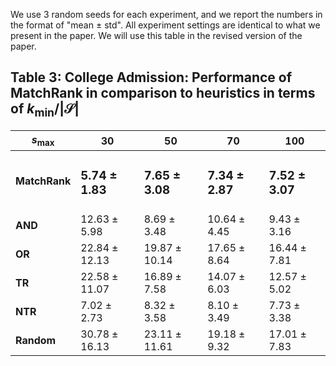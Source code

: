 We use 3 random seeds for each experiment, and we report the numbers in the format of "mean $\pm$ std". All experiment settings are identical to what we present in the paper. We will use this table in the revised version of the paper.

## Table 3: College Admission: Performance of MatchRank in comparison to heuristics in terms of $k_{\text{min}} / | \mathcal{S}|$


| $s_\text{max}$ | 30 | 50 | 70 | 100 |
| - | ----- | -- | -- | -- |
| **MatchRank** | <h3>**5.74 $\pm$ 1.83**</h3>   |  <h3>**7.65 $\pm$ 3.08**</h3>  | <h3>**7.34 $\pm$ 2.87**</h3>  | <h3>**7.52 $\pm$ 3.07**</h3> | 
| **AND**        | $12.63  \pm 5.98$        |  $8.69 \pm 3.48$    | $10.64 \pm 4.45$ |  $9.43 \pm 3.16$  | 
| **OR**       | $22.84  \pm 12.13$         |  $19.87 \pm 10.14$    | $17.65 \pm 8.64$  | $16.44 \pm 7.81$ | 
| **TR**       | $22.58 \pm 11.07$  |  $16.89 \pm 7.58$  | $14.07 \pm 6.03$ |  $12.57 \pm 5.02$ | 
| **NTR**        | $7.02 \pm 2.73$   |  $8.32 \pm 3.58$    | $8.10 \pm 3.49$ |  $7.73 \pm 3.38$  | 
| **Random**    | $30.78  \pm 16.13$         |  $23.11 \pm 11.61$    |  $19.18 \pm 9.32$  | $17.01 \pm 7.83$ | 